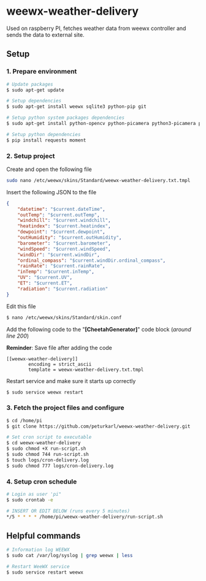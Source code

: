 # weewx-weather-delivery
Used on raspberry PI, fetches weather data from weewx controller and sends the data to external site. 

## Setup

### 1. Prepare environment
```sh 
# Update packages
$ sudo apt-get update

# Setup dependencies
$ sudo apt-get install weewx sqlite3 python-pip git

# Setup python system packages dependencies
$ sudo apt-get install python-opencv python-picamera python3-picamera python-requests

# Setup python dependencies
$ pip install requests moment
```
### 2. Setup project
Create and open the following file
```sh
sudo nano /etc/weewx/skins/Standard/weewx-weather-delivery.txt.tmpl
```
Insert the following JSON to the file
```json
{
    "datetime": "$current.dateTime",
    "outTemp": "$current.outTemp",
    "windchill": "$current.windchill",
    "heatindex": "$current.heatindex",
    "dewpoint": "$current.dewpoint",
    "outHumidity": "$current.outHumidity",
    "barometer": "$current.barometer",
    "windSpeed": "$current.windSpeed",
    "windDir": "$current.windDir",
    "ordinal_compass": "$current.windDir.ordinal_compass",
    "rainRate": "$current.rainRate",
    "inTemp": "$current.inTemp",
    "UV": "$current.UV",
    "ET": "$current.ET",
    "radiation": "$current.radiation"
}
```
Edit this file
```sh 
$ nano /etc/weewx/skins/Standard/skin.conf
``` 
Add the following code to the "**[CheetahGenerator]**" code block (*around line 200*)

**Reminder**: Save file after adding the code
```
[[weewx-weather-delivery]]
        encoding = strict_ascii
        template = weewx-weather-delivery.txt.tmpl
```

Restart service and make sure it starts up correctly
```sh
$ sudo service weewx restart
```

### 3. Fetch the project files and configure
```sh
$ cd /home/pi
$ git clone https://github.com/peturkarl/weewx-weather-delivery.git

# Set cron script to executable
$ cd weewx-weather-delivery
$ sudo chmod +X run-script.sh
$ sudo chmod 744 run-script.sh
$ touch logs/cron-delivery.log
$ sudo chmod 777 logs/cron-delivery.log
```

### 4. Setup cron schedule
```sh
# Login as user 'pi"
$ sudo crontab -e

# INSERT OR EDIT BELOW (runs every 5 minutes)
*/5 * * * * /home/pi/weewx-weather-delivery/run-script.sh
```

## Helpful commands

```sh
# Information log WEEWX
$ sudo cat /var/log/syslog | grep weewx | less

# Restart WeeWX service
$ sudo service restart weewx
```